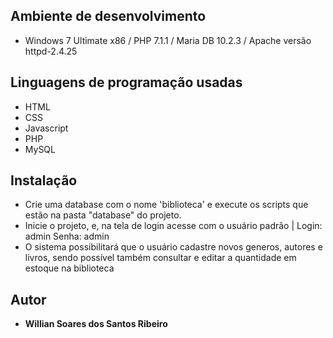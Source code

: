 ## Ambiente de desenvolvimento

- Windows 7 Ultimate x86 / PHP 7.1.1 / Maria DB 10.2.3 / Apache versão httpd-2.4.25

## Linguagens de programação usadas

* HTML
* CSS
* Javascript
* PHP
* MySQL

## Instalação

- Crie uma database com o nome 'biblioteca' e execute os scripts que estão na pasta "database" do projeto.
- Inicie o projeto, e, na tela de login acesse com o usuário padrão | Login: admin Senha: admin
- O sistema possibilitará que o usuário cadastre novos generos, autores e livros, sendo possível também consultar e editar a quantidade em estoque na biblioteca

## Autor

* **Willian Soares dos Santos Ribeiro**
